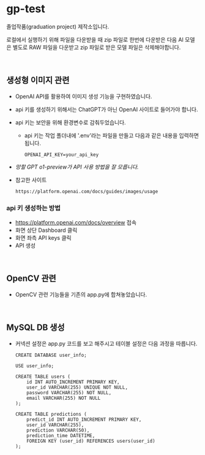 # gp-test

졸업작품(graduation project) 제작소입니다.

로컬에서 실행하기 위해 파일을 다운받을 때 zip 파일로 한번에 다운받은 다음 AI 모델은 별도로 RAW 파일을 다운받고 zip 파일로 받은 모델 파일은 삭제해야합니다.

<br>

## 생성형 이미지 관련

- OpenAI API를 활용하여 이미지 생성 기능을 구현하였습니다.

- api 키를 생성하기 위해서는 ChatGPT가 아닌 OpenAI 사이트로 들어가야 합니다.

- api 키는 보안을 위해 환경변수로 감춰두었습니다.
  - api 키는 작업 폴더내에 '.env'라는 파일을 만들고 다음과 같은 내용을 입력하면 됩니다.
    ```
    OPENAI_API_KEY=your_api_key
    ```

- *망할 GPT o1-preview가 API 사용 방법을 잘 모릅니다.*
- 참고한 사이트
  ```
  https://platform.openai.com/docs/guides/images/usage
  ```


### api 키 생성하는 방법

- https://platform.openai.com/docs/overview 접속
- 화면 상단 Dashboard 클릭
- 화면 좌측 API keys 클릭
- API 생성
    

<br>

## OpenCV 관련

- OpenCV 관련 기능들을 기존의 app.py에 합쳐놓았습니다.

<br>

## MySQL DB 생성

- 커넥션 설정은 app.py 코드를 보고 해주시고 테이블 설정은 다음 과정을 따릅니다.
  ```
  CREATE DATABASE user_info;
  ```
  
  ```
  USE user_info;
  ```
  
  ```
  CREATE TABLE users (
      id INT AUTO_INCREMENT PRIMARY KEY,
      user_id VARCHAR(255) UNIQUE NOT NULL,
      password VARCHAR(255) NOT NULL,
      email VARCHAR(255) NOT NULL
  );
  ```
  
  ```
  CREATE TABLE predictions (
      predict_id INT AUTO_INCREMENT PRIMARY KEY,
      user_id VARCHAR(255),
      prediction VARCHAR(50),
      prediction_time DATETIME,
      FOREIGN KEY (user_id) REFERENCES users(user_id)
  );
  ```














